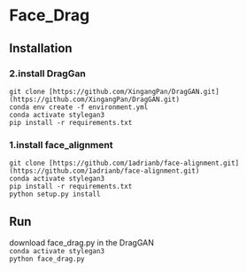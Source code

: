 # Face_Drag

## Installation

### 2.install DragGan
`git clone [https://github.com/XingangPan/DragGAN.git](https://github.com/XingangPan/DragGAN.git)`  
`conda env create -f environment.yml`  
`conda activate stylegan3`  
`pip install -r requirements.txt`  

### 1.install face_alignment

`git clone [https://github.com/1adrianb/face-alignment.git](https://github.com/1adrianb/face-alignment.git)`  
`conda activate stylegan3`  
`pip install -r requirements.txt`  
`python setup.py install`  

## Run
download face_drag.py in the DragGAN  
`conda activate stylegan3`  
`python face_drag.py`

